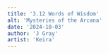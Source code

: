 ```yaml
---
title: '3.12 Words of Wisdom'
alt: 'Mysteries of the Arcana'
date: '2024-10-03'
author: 'J Gray'
artist: 'Keira'
---
```

